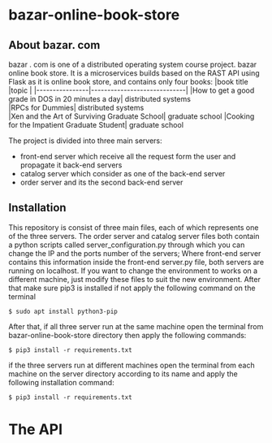 # bazar-online-book-store

## About bazar. com

bazar . com is one of a distributed operating system course project.
bazar online book store. It is a microservices builds based on the RAST API using Flask as it is online book store, and contains only four books:
|book title |topic |
|----------------|-----------------------------|
|How to get a good grade in DOS in 20 minutes a day| distributed systems  
|RPCs for Dummies| distributed systems  
|Xen and the Art of Surviving Graduate School| graduate school
|Cooking for the Impatient Graduate Student| graduate school

The project is divided into three main servers:

- front-end server which receive all the request form the user and propagate it back-end servers
- catalog server which consider as one of the back-end server
- order server and its the second back-end server

## Installation

This repository is consist of three main files, each of which represents one of the three servers.
The order server and catalog server files both contain a python scripts called server_configuration.py through which you can change the IP and the ports number of the servers; Where front-end server contains this information inside the front-end server.py file, both servers are running on localhost. If you want to change the environment to works on a different machine, just modify these files to suit the new environment.
After that make sure pip3 is installed if not apply the following command on the terminal

```
$ sudo apt install python3-pip
```

After that, if all three server run at the same machine open the terminal from bazar-online-book-store directory then apply the following commands:

```
$ pip3 install -r requirements.txt
```

if the three servers run at different machines open the terminal from each machine on the server directory according to its name and apply the following installation command:

```
$ pip3 install -r requirements.txt
```

# The API

